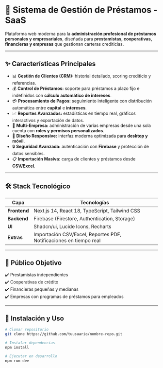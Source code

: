 # 🏦 Sistema de Gestión de Préstamos - SaaS  

Plataforma web moderna para la **administración profesional de préstamos personales y empresariales**, diseñada para **prestamistas, cooperativas, financieras y empresas** que gestionan carteras crediticias.  

---

## ✨ Características Principales  

- 📊 **Gestión de Clientes (CRM):** historial detallado, scoring crediticio y referencias.  
- 💰 **Control de Préstamos:** soporte para préstamos a plazo fijo e indefinidos con **cálculo automático de intereses**.  
- 💳 **Procesamiento de Pagos:** seguimiento inteligente con distribución automática entre **capital** e **intereses**.  
- 📈 **Reportes Avanzados:** estadísticas en tiempo real, gráficos interactivos y exportación de datos.  
- 🏢 **Multi-Empresa:** administración de varias empresas desde una sola cuenta con **roles y permisos personalizados**.  
- 📱 **Diseño Responsive:** interfaz moderna optimizada para **desktop y móvil**.  
- 🔒 **Seguridad Avanzada:** autenticación con **Firebase** y protección de datos sensibles.  
- 📋 **Importación Masiva:** carga de clientes y préstamos desde **CSV/Excel**.  

---

## 🛠️ Stack Tecnológico  

| Capa       | Tecnologías |
|------------|-------------|
| **Frontend** | Next.js 14, React 18, TypeScript, Tailwind CSS |
| **Backend**  | Firebase (Firestore, Authentication, Storage) |
| **UI**       | Shadcn/ui, Lucide Icons, Recharts |
| **Extras**   | Importación CSV/Excel, Reportes PDF, Notificaciones en tiempo real |

---

## 🎯 Público Objetivo  

✔️ Prestamistas independientes  
✔️ Cooperativas de crédito  
✔️ Financieras pequeñas y medianas  
✔️ Empresas con programas de préstamos para empleados  

---

## 🚀 Instalación y Uso  

```bash
# Clonar repositorio
git clone https://github.com/tuusuario/nombre-repo.git

# Instalar dependencias
npm install

# Ejecutar en desarrollo
npm run dev
